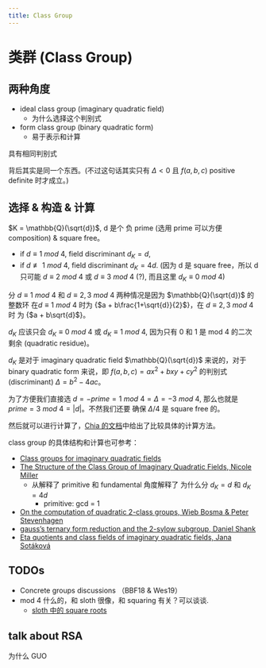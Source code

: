 ```yaml
---
title: Class Group
---
```


# 类群 (Class Group)

## 两种角度

+ ideal class group (imaginary quadratic field)
    * 为什么选择这个判别式
+ form class group (binary quadratic form)
    * 易于表示和计算

具有相同判别式

背后其实是同一个东西。(不过这句话其实只有 $\Delta < 0$ 且 $f(a, b, c)$  positive definite 时才成立。)

## 选择 & 构造 & 计算

$K = \mathbb{Q}(\sqrt{d})$, d 是个 负 prime (选用 prime 可以方便 composition) & square free。

+ if $d \equiv 1\ mod\ 4$, field discriminant $d_K = d$,
+ if $d \not\equiv 1\ mod\ 4$, field discriminant $d_K = 4d$. (因为 d 是 square free，所以 d 只可能 $d \equiv 2\ mod\ 4$ 或 $d \equiv 3\ mod\ 4$ (?), 而且这里 $d_K \equiv 0\ mod\ 4$)

分 $d \equiv 1\ mod\ 4$ 和 $d\equiv 2, 3\ mod\ 4$ 两种情况是因为 $\mathbb{Q}(\sqrt{d})$ 的整数环 在$d \equiv 1\ mod\ 4$ 时为 \{$a + b\frac{1+\sqrt{d}}{2}$\}，在 $d\equiv 2, 3\ mod\ 4$ 时 为 \{$a + b\sqrt{d}$\}。

$d_K$ 应该只会 $d_K \equiv 0\ mod\ 4$ 或 $d_K \equiv 1\ mod\ 4$, 因为只有 0 和 1 是 mod 4 的二次剩余 (quadratic residue)。

$d_K$ 是对于 imaginary quadratic field $\mathbb{Q}(\sqrt{d})$ 来说的，对于 binary quadratic form 来说，即 $f(a, b, c) = ax^2 + bxy + cy^2$ 的判别式 (discriminant) $\Delta = b^2 - 4ac$。

为了方便我们直接选 $d = -prime = 1\ mod\ 4 = \Delta = -3\ mod\ 4$, 那么也就是 $prime = 3\ mod\ 4 = |d|$。不然我们还要 确保 $\Delta / 4$ 是 square free 的。

然后就可以进行计算了，[Chia 的文档](https://github.com/Chia-Network/vdf-competition/blob/master/classgroups.pdf)中给出了比较具体的计算方法。

class group 的具体结构和计算也可参考：
+ [Class groups for imaginary quadratic fields](http://math.stanford.edu/~conrad/676Page/handouts/picgroup.pdf)
+ [The Structure of the Class Group of Imaginary Quadratic Fields, Nicole Miller](http://citeseerx.ist.psu.edu/viewdoc/download?doi=10.1.1.590.2666&rep=rep1&type=pdf)
    * 从解释了 primitive 和 fundamental 角度解释了 为什么分 $d_K = d$ 和 $d_K = 4d$
        - primitive: gcd = 1
+ [On the computation of quadratic 2-class groups, Wieb Bosma & Peter Stevenhagen](https://www.math.ru.nl/~bosma/pubs/JTNB1996.pdf)
+ [gauss’s ternary form reduction and the 2-sylow subgroup, Daniel Shank](https://www.ams.org/journals/mcom/1971-25-116/S0025-5718-1971-0297737-4/S0025-5718-1971-0297737-4.pdf)
+ [Eta quotients and class fields of imaginary quadratic fields, Jana Sotáková](https://www.math.u-bordeaux.fr/~ybilu/algant/documents/theses/Sotakova.pdf)

## TODOs
+ Concrete groups  discussions （BBF18    &   Wes19）
+ mod 4 什么的，和 sloth 很像，和 squaring 有关？可以谈谈.
    * [sloth 中的 square roots](http://course1.winona.edu/eerrthum/math347/SquareRoots.pdf)

## talk about RSA
为什么 GUO
